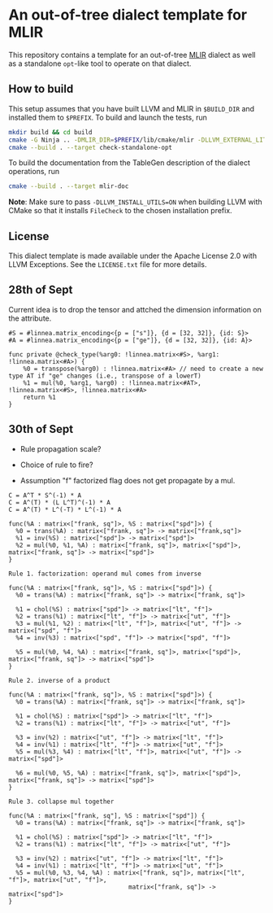 # An out-of-tree dialect template for MLIR

This repository contains a template for an out-of-tree [MLIR](https://mlir.llvm.org/) dialect as well as a
standalone `opt`-like tool to operate on that dialect.

## How to build

This setup assumes that you have built LLVM and MLIR in `$BUILD_DIR` and installed them to `$PREFIX`. To build and launch the tests, run
```sh
mkdir build && cd build
cmake -G Ninja .. -DMLIR_DIR=$PREFIX/lib/cmake/mlir -DLLVM_EXTERNAL_LIT=$BUILD_DIR/bin/llvm-lit
cmake --build . --target check-standalone-opt
```
To build the documentation from the TableGen description of the dialect
operations, run
```sh
cmake --build . --target mlir-doc
```
**Note**: Make sure to pass `-DLLVM_INSTALL_UTILS=ON` when building LLVM with
CMake so that it installs `FileCheck` to the chosen installation prefix.

## License

This dialect template is made available under the Apache License 2.0 with LLVM Exceptions. See the `LICENSE.txt` file for more details.

## 28th of Sept
Current idea is to drop the tensor and attched the dimension information on the attribute.

```
#S = #linnea.matrix_encoding<{p = ["s"]}, {d = [32, 32]}, {id: S}>
#A = #linnea.matrix_encoding<{p = ["ge"]}, {d = [32, 32]}, {id: A}>

func private @check_type(%arg0: !linnea.matrix<#S>, %arg1: !linnea.matrix<#A>) {
	%0 = transpose(%arg0) : !linnea.matrix<#A> // need to create a new type AT if "ge" changes (i.e., transpose of a lowerT)
	%1 = mul(%0, %arg1, %arg0) : !linnea.matrix<#AT>, !linnea.matrix<#S>, !linnea.matrix<#A>
	return %1
}
```

## 30th of Sept

- Rule propagation scale?
- Choice of rule to fire?

- Assumption "f" factorized flag does not get propagate by a mul.

```
C = A^T * S^(-1) * A
C = A^(T) * (L L^T)^(-1) * A
C = A^(T) * L^(-T) * L^(-1) * A

func(%A : matrix<["frank, sq"]>, %S : matrix<["spd"]>) {
  %0 = trans(%A) : matrix<["frank, sq"]> -> matrix<["frank,sq"]>
  %1 = inv(%S) : matrix<["spd"]> -> matrix<["spd"]>
  %2 = mul(%0, %1, %A) : matrix<["frank, sq"]>, matrix<["spd"]>, matrix<["frank, sq"]> -> matrix<["spd"]>
}

Rule 1. factorization: operand mul comes from inverse

func(%A : matrix<["frank, sq"]>, %S : matrix<["spd"]>) {
  %0 = trans(%A) : matrix<["frank, sq"]> -> matrix<["frank, sq"]>
	
  %1 = chol(%S) : matrix<["spd"]> -> matrix<["lt", "f"]>
  %2 = trans(%1) : matrix<["lt", "f"]> -> matrix<["ut", "f"]>
  %3 = mul(%1, %2) : matrix<["lt", "f"]>, matrix<["ut", "f"]> -> matrix<["spd", "f"]>
  %4 = inv(%3) : matrix<["spd", "f"]> -> matrix<["spd", "f"]>
  
  %5 = mul(%0, %4, %A) : matrix<["frank, sq"]>, matrix<["spd"]>, matrix<["frank, sq"]> -> matrix<["spd"]>
}

Rule 2. inverse of a product

func(%A : matrix<["frank, sq"]>, %S : matrix<["spd"]>) {
  %0 = trans(%A) : matrix<["frank, sq"]> -> matrix<["frank, sq"]>
	
  %1 = chol(%S) : matrix<["spd"]> -> matrix<["lt", "f"]>
  %2 = trans(%1) : matrix<["lt", "f"]> -> matrix<["ut", "f"]>
  
  %3 = inv(%2) : matrix<["ut", "f"]> -> matrix<["lt", "f"]>
  %4 = inv(%1) : matrix<["lt", "f"]> -> matrix<["ut", "f"]>
  %5 = mul(%3, %4) : matrix<["lt", "f"]>, matrix<["ut", "f"]> -> matrix<["spd"]> 
  
  %6 = mul(%0, %5, %A) : matrix<["frank, sq"]>, matrix<["spd"]>, matrix<["frank, sq"]> -> matrix<["spd"]>
}

Rule 3. collapse mul together

func(%A : matrix<["frank, sq"], %S : matrix<["spd"]) {
  %0 = trans(%A) : matrix<["frank, sq"]> -> matrix<["frank, sq"]>
	
  %1 = chol(%S) : matrix<["spd"]> -> matrix<["lt", "f"]>
  %2 = trans(%1) : matrix<["lt", "f"]> -> matrix<["ut", "f"]>
  
  %3 = inv(%2) : matrix<["ut", "f"]> -> matrix<["lt", "f"]>
  %4 = inv(%1) : matrix<["lt", "f"]> -> matrix<["ut", "f"]>
  %5 = mul(%0, %3, %4, %A) : matrix<["frank, sq"]>, matrix<["lt", "f"]>, matrix<["ut", "f"]>,
  			                     matrix<["frank, sq"]> -> matrix<["spd"]>
}
```
